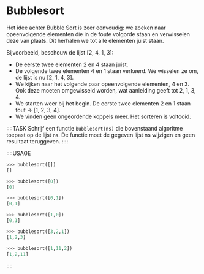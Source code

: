 # Bubblesort

Het idee achter Bubble Sort is zeer eenvoudig: we zoeken naar opeenvolgende elementen die in de foute volgorde staan en verwisselen deze van plaats. Dit herhalen we tot alle elementen juist staan.

Bijvoorbeeld, beschouw de lijst [2, 4, 1, 3]:

* De eerste twee elementen 2 en 4 staan juist.
* De volgende twee elementen 4 en 1 staan verkeerd. We wisselen ze om, de lijst is nu [2, 1, 4, 3].
* We kijken naar het volgende paar opeenvolgende elementen, 4 en 3. Ook deze moeten omgewisseld worden, wat aanleiding geeft tot 2, 1, 3, 4.
* We starten weer bij het begin. De eerste twee elementen 2 en 1 staan fout → [1, 2, 3, 4].
* We vinden geen ongeordende koppels meer. Het sorteren is voltooid.

::::TASK
Schrijf een functie `bubblesort(ns)` die bovenstaand algoritme toepast op de lijst `ns`. De functie moet de gegeven lijst ns wijzigen en geen resultaat teruggeven.
::::

::::USAGE

```python
>>> bubblesort([])
[]

>>> bubblesort([0])
[0]

>>> bubblesort([0,1])
[0,1]

>>> bubblesort([1,0])
[0,1]

>>> bubblesort([3,2,1])
[1,2,3]

>>> bubblesort([1,11,2])
[1,2,11]
```

::::

